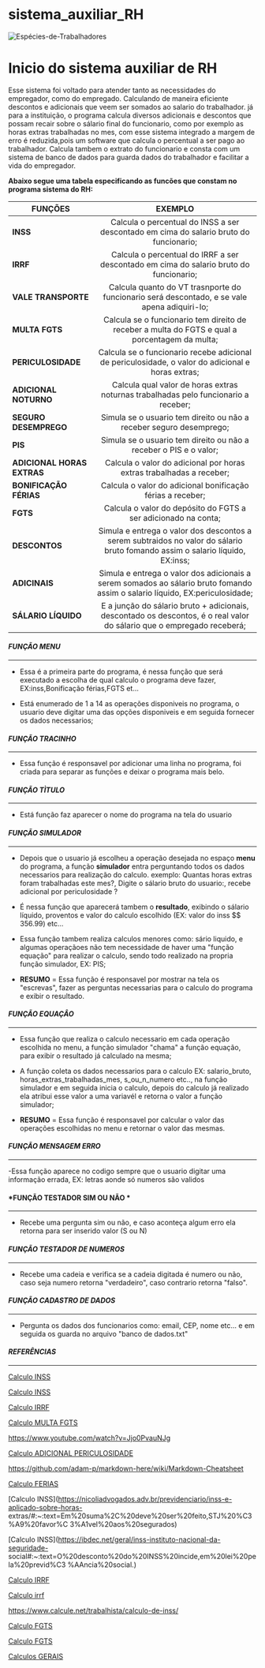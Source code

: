 # sistema_auxiliar_RH

![Espécies-de-Trabalhadores](https://user-images.githubusercontent.com/128190811/236585355-656daf86-aea6-4a5a-8e14-c60045759e46.jpg)

Inicio do sistema auxiliar de RH
===============================

  Esse sistema foi voltado para atender tanto as necessidades do empregador, como do empregado. Calculando de maneira eficiente descontos e adicionais que veem ser somados ao salario do trabalhador. já para a instituição, o programa calcula diversos adicionais e descontos que possam recair sobre o sálario final do funcionario, como por exemplo as horas extras trabalhadas no mes, com esse sistema integrado a margem de erro é reduzida,pois um software que calcula o percentual a ser pago ao trabalhador. Calcula tambem o extrato do funcionario e consta com um sistema de banco de dados para guarda dados do trabalhador e facilitar a vida do empregador.

  
  
  
  
  
**Abaixo segue uma tabela especificando as funcões que constam no programa sistema do RH:**

| FUNÇÕES                   | EXEMPLO 
| --------------------------|:----------------------------------------------------------------------------------------------------------------------------:|
| **INSS**                  | Calcula o percentual do INSS a ser descontado em cima do salario bruto do funcionario;                                       |
| **IRRF**                  | Calcula o percentual do IRRF a ser descontado em cima do salario bruto do funcionario;                                       |
| **VALE TRANSPORTE**       | Calcula quanto do VT trasnporte do funcionario será descontado, e se vale apena adiquiri-lo;                                 |          
| **MULTA FGTS**            | Calcula se o funcionario tem direito de receber a multa do FGTS e qual a porcentagem da multa;                               |
| **PERICULOSIDADE**        | Calcula se o funcionario recebe adicional de periculosidade, o valor do adicional e horas extras;                            |
| **ADICIONAL NOTURNO**     | Calcula qual valor de horas extras noturnas trabalhadas pelo funcionario a receber;                                          |
| **SEGURO DESEMPREGO**     | Simula se o usuario tem direito ou não a receber seguro desemprego;                                                          |
| **PIS**                   | Simula se o usuario tem direito ou não a receber o PIS e o valor;                                                            |
| **ADICIONAL HORAS EXTRAS**| Calcula o valor do adicional por horas extras trabalhadas a receber;                                                         |  
| **BONIFICAÇÃO FÉRIAS**    | Calcula o valor do adicional bonificação férias a receber;                                                                   |
| **FGTS**                  | Calcula o valor do depósito do FGTS a ser adicionado na conta;                                                               |
| **DESCONTOS**             | Simula e entrega o valor dos descontos a serem subtraidos no valor do sálario bruto fomando assim o salario líquido, EX:inss;|
| **ADICINAIS**             | Simula e entrega o valor dos adicionais a serem somados ao sálario bruto fomando assim o salario líquido, EX:periculosidade; |
| **SÁLARIO LÍQUIDO**       | E a junção do sálario bruto + adicionais, descontado os descontos, é o real valor do sálario que o empregado receberá;       |




#### *FUNÇÃO MENU* ####
****************************

- Essa é a primeira parte do programa, é nessa função que será executado a escolha de qual calculo o programa deve fazer, EX:inss,Bonificação férias,FGTS et...

- Está enumerado de 1 a 14 as operações disponiveis no programa, o usuario deve digitar uma das opções disponiveis e em seguida fornecer os dados necessarios;


#### *FUNÇÃO TRACINHO* ####
****************************

- Essa função é responsavel por adicionar uma linha no programa, foi criada para separar as funções e deixar o programa mais belo.

#### *FUNÇÃO TÌTULO* ####
****************************

- Está função faz aparecer o nome do programa na tela do usuario 

#### *FUNÇÃO SIMULADOR* ####
****************************

-  Depois que o usuario já escolheu a operação desejada no espaço **menu** do programa, a função **simulador** entra perguntando todos os dados necessarios para realização do calculo. exemplo: Quantas horas extras foram trabalhadas este mes?, Digite o sálario bruto do usuario:, recebe adicional por periculosidade ? 

- É nessa função que aparecerá tambem o **resultado**, exibindo o sálario líquido, proventos e valor do calculo escolhido (EX: valor do inss $$ 356.99) etc...

- Essa função tambem realiza calculos menores como: sário liquido, e algumas operaçãoes não tem necessidade de haver uma "função equação" para realizar o calculo, sendo todo realizado na propria função simulador, EX: PIS;

- **RESUMO** = Essa função é responsavel por mostrar na tela os "escrevas", fazer as perguntas necessarias para o calculo do programa e exibir o resultado.

#### *FUNÇÃO EQUAÇÂO* ####
****************************

- Essa função que realiza o calculo necessario em cada operação escolhida no menu, a função simulador "chama" a função equação, para exibir o resultado já calculado na mesma;

- A função coleta os dados necessarios para o calculo EX: salario_bruto, horas_extras_trabalhadas_mes, s_ou_n_numero etc.., na função simulador e em seguida inicia o calculo, depois do calculo já realizado ela atribui esse valor a uma variavél e retorna o valor a função simulador;

- **RESUMO** = Essa função é responsavel por calcular o valor das operações escolhidas no menu e retornar o valor das mesmas.

#### *FUNÇÃO MENSAGEM ERRO* ####
****************************

-Essa função aparece no codigo sempre que o usuario digitar uma informação errada, EX: letras aonde só numeros são validos

#### *FUNÇÃO TESTADOR SIM OU NÃO * ####
****************************

- Recebe uma pergunta sim ou não, e caso aconteça algum erro ela retorna para ser inserido valor (S ou N)

#### *FUNÇÃO TESTADOR DE NUMEROS* ####
****************************

- Recebe uma cadeia e verifica se a cadeia digitada é numero ou não, caso seja numero retorna "verdadeiro", caso contrario retorna "falso".

#### *FUNÇÃO CADASTRO DE DADOS* ####
************************************

- Pergunta os dados dos funcionarios como: email, CEP, nome etc... e em seguida os guarda no arquivo "banco de dados.txt" 

#### *REFERÊNCIAS* ####
************************************

[Calculo INSS](https://meutudo.com.br/blog/calculo-inss/)

[Calculo INSS](https://www.coalize.com.br/calculadora-de-inss-resultado)

[Calculo IRRF](https://www.calcule.net/trabalhista/calculo-imposto-de-renda-irrf/#topnav)

[Calculo MULTA FGTS](https://www.pontotel.com.br/multa-fgts/)

https://www.youtube.com/watch?v=Jjo0PvauNJg

[Calculo ADICIONAL PERICULOSIDADE](https://folhacerta.com/o-que-e-adicional-de-periculosidade-e-como-calcular/#:~:text=Na%20pr%C3%A1tica%2C%20se%20um%20colaborador,salarial%2C%20n%C3%A3o%20de%20car%C3%A1ter%20indenizat%C3%B3rio.)

https://github.com/adam-p/markdown-here/wiki/Markdown-Cheatsheet

[Calculo FERIAS](https://www.idinheiro.com.br/calculadoras/calculadora-de-ferias/)

[Calculo INSS](https://nicoliadvogados.adv.br/previdenciario/inss-e-aplicado-sobre-horas-
extras/#:~:text=Em%20suma%2C%20deve%20ser%20feito,STJ%20%C3%A9%20favor%C
3%A1vel%20aos%20segurados)

[Calculo INSS](https://ibdec.net/geral/inss-instituto-nacional-da-seguridade-
social#:~:text=O%20desconto%20do%20INSS%20incide,em%20lei%20pela%20previd%C3
%AAncia%20social.)

[Calculo IRRF](https://economia.uol.com.br/imposto-de-renda/noticias/redacao/2023/04/06/tabela-do-imposto-de-renda-2023-veja-faixas-aliquotas-e-como-calcular.htm)

[Calculo irrf](https://www.calcule.net/trabalhista/calculo-imposto-de-renda-irrf/#topnav)

https://www.calcule.net/trabalhista/calculo-de-inss/

[Calculo FGTS](https://tangerino.com.br/blog/calculo-do-fgts-passo-a-passo/#:~:text=FGTS%20em%202022%3F-,O%20que%20%C3%A9%20o%20C%C3%A1lculo%20do%20FGTS%3F,a%20al%C3%ADquota%20%C3%A9%20de%202%25.)

[Calculo FGTS](https://calculomania.com/calculo-de-adicional-noturno/)

[Calculos GERAIS](https://www.calcule.net/)






 

